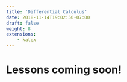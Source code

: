 ```yaml
---
title: 'Differential Calculus'
date: 2018-11-14T19:02:50-07:00
draft: false
weight: 8
extensions:
    - katex
---
```


# Lessons coming soon!